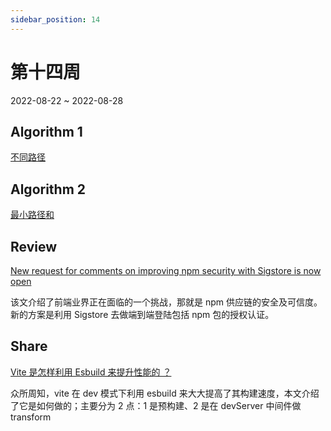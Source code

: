```yaml
---
sidebar_position: 14
---
```


# 第十四周

2022-08-22 ~ 2022-08-28

## Algorithm 1

[不同路径](https://github.com/JunwuHuang/leetcode-daily/blob/master/unique-paths/%E4%B8%8D%E5%90%8C%E8%B7%AF%E5%BE%84.md)

## Algorithm 2

[最小路径和](https://github.com/JunwuHuang/leetcode-daily/blob/master/minimum-path-sum/%E6%9C%80%E5%B0%8F%E8%B7%AF%E5%BE%84%E5%92%8C.md)

## Review

[New request for comments on improving npm security with Sigstore is now open](https://github.blog/2022-08-08-new-request-for-comments-on-improving-npm-security-with-sigstore-is-now-open/)

该文介绍了前端业界正在面临的一个挑战，那就是 npm 供应链的安全及可信度。新的方案是利用 Sigstore 去做端到端登陆包括 npm 包的授权认证。

## Share

[Vite 是怎样利用 Esbuild 来提升性能的 ？](https://juejin.cn/post/7129802255120728100)

众所周知，vite 在 dev 模式下利用 esbuild 来大大提高了其构建速度，本文介绍了它是如何做的；主要分为 2 点：1 是预构建、2 是在 devServer 中间件做 transform

